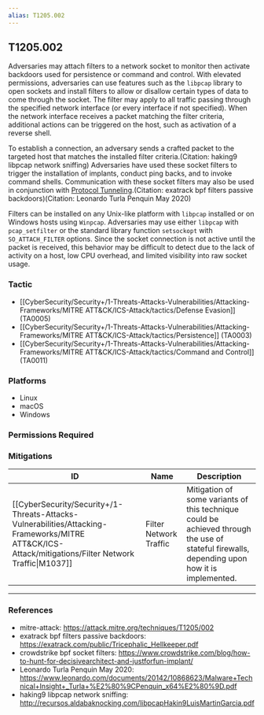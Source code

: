 ```yaml
---
alias: T1205.002
---
```


## T1205.002

Adversaries may attach filters to a network socket to monitor then activate backdoors used for persistence or command and control. With elevated permissions, adversaries can use features such as the `libpcap` library to open sockets and install filters to allow or disallow certain types of data to come through the socket. The filter may apply to all traffic passing through the specified network interface (or every interface if not specified). When the network interface receives a packet matching the filter criteria, additional actions can be triggered on the host, such as activation of a reverse shell.

To establish a connection, an adversary sends a crafted packet to the targeted host that matches the installed filter criteria.(Citation: haking9 libpcap network sniffing) Adversaries have used these socket filters to trigger the installation of implants, conduct ping backs, and to invoke command shells. Communication with these socket filters may also be used in conjunction with [Protocol Tunneling](https://attack.mitre.org/techniques/T1572).(Citation: exatrack bpf filters passive backdoors)(Citation: Leonardo Turla Penquin May 2020)

Filters can be installed on any Unix-like platform with `libpcap` installed or on Windows hosts using `Winpcap`.  Adversaries may use either `libpcap` with `pcap_setfilter` or the standard library function `setsockopt` with `SO_ATTACH_FILTER` options. Since the socket connection is not active until the packet is received, this behavior may be difficult to detect due to the lack of activity on a host, low CPU overhead, and limited visibility into raw socket usage.


### Tactic
- [[CyberSecurity/Security+/1-Threats-Attacks-Vulnerabilities/Attacking-Frameworks/MITRE ATT&CK/ICS-Attack/tactics/Defense Evasion]] (TA0005)
- [[CyberSecurity/Security+/1-Threats-Attacks-Vulnerabilities/Attacking-Frameworks/MITRE ATT&CK/ICS-Attack/tactics/Persistence]] (TA0003)
- [[CyberSecurity/Security+/1-Threats-Attacks-Vulnerabilities/Attacking-Frameworks/MITRE ATT&CK/ICS-Attack/tactics/Command and Control]] (TA0011)

### Platforms
- Linux
- macOS
- Windows

### Permissions Required

### Mitigations

| ID | Name | Description |
| --- | --- | --- |
| [[CyberSecurity/Security+/1-Threats-Attacks-Vulnerabilities/Attacking-Frameworks/MITRE ATT&CK/ICS-Attack/mitigations/Filter Network Traffic\|M1037]] | Filter Network Traffic | Mitigation of some variants of this technique could be achieved through the use of stateful firewalls, depending upon how it is implemented. |


---
### References

- mitre-attack: https://attack.mitre.org/techniques/T1205/002
- exatrack bpf filters passive backdoors: https://exatrack.com/public/Tricephalic_Hellkeeper.pdf
- crowdstrike bpf socket filters: https://www.crowdstrike.com/blog/how-to-hunt-for-decisivearchitect-and-justforfun-implant/
- Leonardo Turla Penquin May 2020: https://www.leonardo.com/documents/20142/10868623/Malware+Technical+Insight+_Turla+%E2%80%9CPenquin_x64%E2%80%9D.pdf
- haking9 libpcap network sniffing: http://recursos.aldabaknocking.com/libpcapHakin9LuisMartinGarcia.pdf
